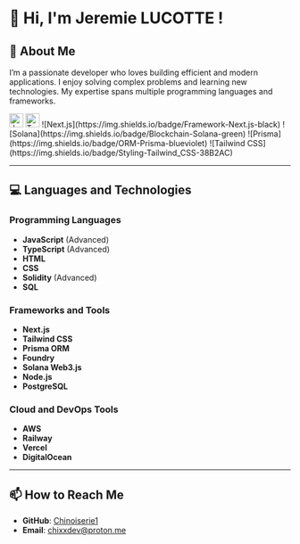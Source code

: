 # 👋 Hi, I'm Jeremie LUCOTTE !

## 🌟 About Me
I’m a passionate developer who loves building efficient and modern applications. I enjoy solving complex problems and learning new technologies. My expertise spans multiple programming languages and frameworks.

<img src="https://img.shields.io/badge/JavaScript-282C34?logo=javascript&logoColor=F7DF1E" alt="JavaScript logo" title="JavaScript" height="25" />
<img src="https://img.shields.io/badge/TypeScript-282C34?logo=typescript&logoColor=3178C6" alt="TypeScript logo" title="TypeScript" height="25" />
![Next.js](https://img.shields.io/badge/Framework-Next.js-black)
![Solana](https://img.shields.io/badge/Blockchain-Solana-green)
![Prisma](https://img.shields.io/badge/ORM-Prisma-blueviolet)
![Tailwind CSS](https://img.shields.io/badge/Styling-Tailwind_CSS-38B2AC)

---

## 💻 Languages and Technologies

### Programming Languages
- **JavaScript** (Advanced)
- **TypeScript** (Advanced)
- **HTML**
- **CSS**
- **Solidity** (Advanced)
- **SQL**

### Frameworks and Tools
- **Next.js**
- **Tailwind CSS**
- **Prisma ORM**
- **Foundry**
- **Solana Web3.js**
- **Node.js**
- **PostgreSQL**

### Cloud and DevOps Tools
- **AWS**
- **Railway**
- **Vercel**
- **DigitalOcean**

---

## 📫 How to Reach Me
- **GitHub**: [Chinoiserie1](https://github.com/Chinoiserie1)
- **Email**: chixxdev@proton.me
